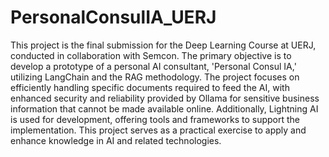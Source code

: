 # PersonalConsulIA_UERJ

This project is the final submission for the Deep Learning Course at UERJ, conducted in collaboration with Semcon. The primary objective is to develop a prototype of a personal AI consultant, 'Personal Consul IA,' utilizing LangChain and the RAG methodology. The project focuses on efficiently handling specific documents required to feed the AI, with enhanced security and reliability provided by Ollama for sensitive business information that cannot be made available online. Additionally, Lightning AI is used for development, offering tools and frameworks to support the implementation. This project serves as a practical exercise to apply and enhance knowledge in AI and related technologies.
